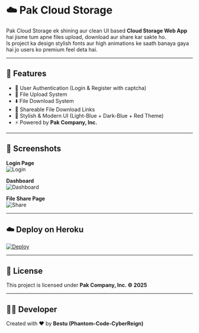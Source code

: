 # ☁️ Pak Cloud Storage

Pak Cloud Storage ek shining aur clean UI based **Cloud Storage Web App** hai jisme tum apne files upload, download aur share kar sakte ho.  
Is project ka design stylish fonts aur high animations ke saath banaya gaya hai jo users ko premium feel deta hai.  

---

## 🚀 Features
- 🔐 User Authentication (Login & Register with captcha)
- 📂 File Upload System
- ⬇️ File Download System
- 🔗 Shareable File Download Links
- 🎨 Stylish & Modern UI (Light-Blue + Dark-Blue + Red Theme)
- ⚡ Powered by **Pak Company, Inc.**

---

## 📸 Screenshots

**Login Page**  
![Login](https://via.placeholder.com/800x400?text=Login+Page)

**Dashboard**  
![Dashboard](https://via.placeholder.com/800x400?text=Dashboard)

**File Share Page**  
![Share](https://via.placeholder.com/800x400?text=File+Share+Page)

---

## ☁️ Deploy on Heroku

[![Deploy](https://www.herokucdn.com/deploy/button.svg)](https://heroku.com/deploy?template=https://github.com/PhantomCode-CyberReign/Pak-Cloud-Storage.git)

---

## 📜 License
This project is licensed under **Pak Company, Inc. © 2025**  

---

## 👨‍💻 Developer
Created with ❤️ by **Bestu (Phantom-Code-CyberReign)**
